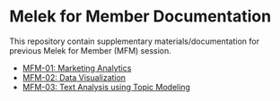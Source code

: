 # Melek for Member Documentation

This repository contain supplementary materials/documentation for previous Melek for Member (MFM) session.

* [MFM-01: Marketing Analytics](https://github.com/datascienceid/mfm-doc/tree/main/MFM-01)
* [MFM-02: Data Visualization](https://github.com/datascienceid/mfm-doc/tree/main/MFM-02)
* [MFM-03: Text Analysis using Topic Modeling](https://github.com/datascienceid/mfm-doc/tree/main/MFM-03)